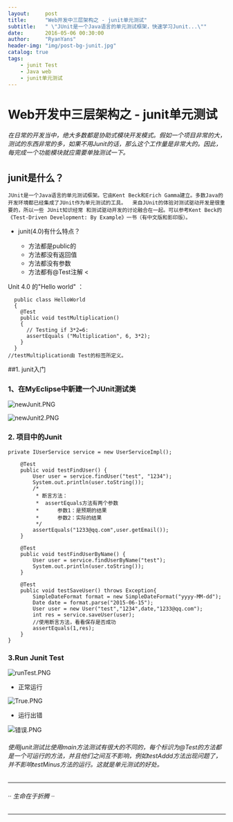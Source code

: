 ```yaml
---
layout:     post
title:      "Web开发中三层架构之 - junit单元测试"
subtitle:   " \"JUnit是一个Java语言的单元测试框架，快速学习Junit...\""
date:       2016-05-06 00:30:00
author:     "RyanYans"
header-img: "img/post-bg-junit.jpg"
catalog: true
tags:
    - junit Test
    - Java web
    - junit单元测试
---
```


# Web开发中三层架构之 - junit单元测试  

###### 在日常的开发当中，绝大多数都是协助式模块开发模式。假如一个项目非常的大，测试的东西非常的多，如果不用Junit的话，那么这个工作量是非常大的。因此，每完成一个功能模块就应需要单独测试一下。
  
## junit是什么？

	JUnit是一个Java语言的单元测试框架。它由Kent Beck和Erich Gamma建立。多数Java的开发环境都已经集成了JUnit作为单元测试的工具。  来自JUnit的体验对测试驱动开发是很重要的，所以一些 JUnit知识经常 和测试驱动开发的讨论融合在一起。可以参考Kent Beck的 《Test-Driven Development: By Example》一书（有中文版和影印版）。

 
* junit(4.0)有什么特点？

 	>
 	* 方法都是public的  
 	* 方法都没有返回值  
 	* 方法都没有参数  
 	* 方法都有@Test注解
	<  

Unit 4.0 的"Hello world" ：
		
	  public class HelloWorld
	  {
	    @Test 
		public void testMultiplication()
	    {
	      // Testing if 3*2=6:
	      assertEquals ("Multiplication", 6, 3*2);
	    }
	  }   
	//testMultiplication由 Test的标签所定义。
##1. junit入门

### 1、在MyEclipse中新建一个JUnit测试类  
![newJunit.PNG](https://ooo.0o0.ooo/2016/05/06/572cb0f2c5eb2.png)

![newJunit2.PNG](https://ooo.0o0.ooo/2016/05/06/572cb07776711.png)

### 2. 项目中的Junit

	private IUserService service = new UserServiceImpl();
	
		@Test
		public void testFindUser() {
			User user = service.findUser("test", "1234");
			System.out.println(user.toString());
			/*
			 * 断言方法：
			 * 	assertEquals方法有两个参数
			 * 		参数1：是预期的结果
			 * 		参数2：实际的结果
			 */
			assertEquals("1233@qq.com",user.getEmail());
		}
	
		@Test
		public void testFindUserByName() {
			User user = service.findUserByName("test");
			System.out.println(user.toString());
		} 
	
		@Test
		public void testSaveUser() throws Exception{
			SimpleDateFormat format = new SimpleDateFormat("yyyy-MM-dd");
			Date date = format.parse("2015-06-15");
			User user = new User("test","1234",date,"1233@qq.com");
			int res = service.saveUser(user);
			//使用断言方法，看看保存是否成功
			assertEquals(1,res);
		}
	} 

### 3.Run Junit Test  

![runTest.PNG](https://ooo.0o0.ooo/2016/05/06/572cb0781dfce.png)

* 正常运行  

![True.PNG](https://ooo.0o0.ooo/2016/05/06/572cb078238c7.png)  

* 运行出错  

![错误.PNG](https://ooo.0o0.ooo/2016/05/06/572cb07871718.png)


###### 使用junit测试比使用main方法测试有很大的不同的，每个标识为@Test的方法都是一个可运行的方法，并且他们之间互不影响，例如testAddd方法出现问题了，并不影响testMinus方法的运行。这就是单元测试的好处。  

--------------------------

###### ·· 生命在于折腾 ··

--------------------------
